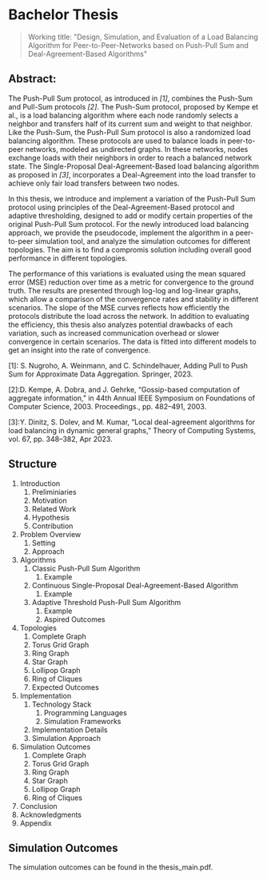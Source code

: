 # Bachelor Thesis
> Working title: "Design, Simulation, and Evaluation of a Load Balancing Algorithm for Peer-to-Peer-Networks based on Push-Pull Sum and Deal-Agreement-Based Algorithms"

## Abstract:
The Push-Pull Sum protocol, as introduced in <cite>\[1\]</cite>, combines the Push-Sum and Pull-Sum protocols <cite>\[2\]</cite>. The Push-Sum protocol, proposed by Kempe et al., is a load balancing algorithm where each node randomly selects a neighbor and transfers half of its current sum and weight to that neighbor. Like the Push-Sum, the Push-Pull Sum protocol is also a randomized load balancing algorithm. These protocols are used to balance loads in peer-to-peer networks, modeled as undirected graphs. In these networks, nodes exchange loads with their neighbors in order to reach a balanced network state. The Single-Proposal Deal-Agreement-Based load balancing algorithm as proposed in <cite>\[3\]</cite>, incorporates a Deal-Agreement into the load transfer to achieve only fair load transfers between two nodes.

In this thesis, we introduce and implement a variation of the Push-Pull Sum protocol using principles of the Deal-Agreement-Based protocol and adaptive thresholding, designed to add or modify certain properties of the original Push-Pull Sum protocol. For the newly introduced load balancing approach, we provide the pseudocode, implement the algorithm in a peer-to-peer simulation tool, and analyze the simulation outcomes for different topologies. The aim is to find a compromis solution including overall good performance in different topologies.

The performance of this variations is evaluated using the mean squared error (MSE) reduction over time as a metric for convergence to the ground truth. The results are presented through log-log and log-linear graphs, which allow a comparison of the convergence rates and stability in different scenarios. The slope of the MSE curves reflects how efficiently the protocols distribute the load across the network. In addition to evaluating the efficiency, this thesis also analyzes potential drawbacks of each variation, such as increased communication overhead or slower convergence in certain scenarios. The data is fitted into different models to get an insight into the rate of convergence.

\[1\]: S. Nugroho, A. Weinmann, and C. Schindelhauer, Adding Pull to Push Sum for Approximate Data Aggregation. Springer, 2023.

\[2\]:D. Kempe, A. Dobra, and J. Gehrke, “Gossip-based computation of aggregate information,” in 44th Annual IEEE Symposium on Foundations of Computer Science, 2003. Proceedings., pp. 482–491, 2003.

\[3\]:Y. Dinitz, S. Dolev, and M. Kumar, “Local deal-agreement algorithms for load balancing in dynamic general graphs,” Theory of Computing Systems, vol. 67, pp. 348–382, Apr 2023.

## Structure
1. Introduction
   1. Preliminiaries
   2. Motivation
   3. Related Work
   4. Hypothesis
   5. Contribution
2. Problem Overview
   1. Setting
   2. Approach
3. Algorithms
   1. Classic Push-Pull Sum Algorithm
      1. Example
   2. Continuous Single-Proposal Deal-Agreement-Based Algorithm
      1. Example
   3. Adaptive Threshold Push-Pull Sum Algorithm
      1. Example
      2. Aspired Outcomes
4. Topologies
   1. Complete Graph
   2. Torus Grid Graph
   3. Ring Graph
   4. Star Graph
   5. Lollipop Graph
   6. Ring of Cliques
   7. Expected Outcomes
5. Implementation
   1. Technology Stack
      1. Programming Languages
      2. Simulation Frameworks
   2. Implementation Details
   3. Simulation Approach
6. Simulation Outcomes
   1. Complete Graph
   2. Torus Grid Graph
   3. Ring Graph
   4. Star Graph
   5. Lollipop Graph
   6. Ring of Cliques
7. Conclusion
8. Acknowledgments
9. Appendix

## Simulation Outcomes
The simulation outcomes can be found in the thesis_main.pdf.
